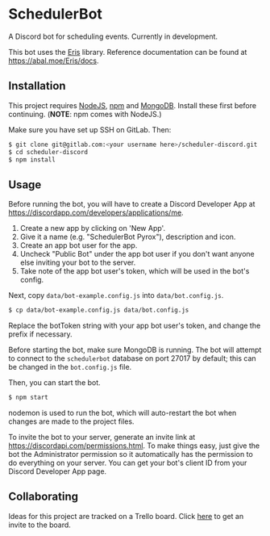 # SchedulerBot

A Discord bot for scheduling events. Currently in development.

This bot uses the [Eris](https://abal.moe/Eris/) library. Reference documentation can be found at https://abal.moe/Eris/docs.

## Installation

This project requires [NodeJS](https://nodejs.org), [npm](https://npmjs.com) and [MongoDB](https://mongodb.com). Install these first before continuing. (**NOTE**: npm comes with NodeJS.)

Make sure you have set up SSH on GitLab. Then:

```bash
$ git clone git@gitlab.com:<your username here>/scheduler-discord.git
$ cd scheduler-discord
$ npm install
```

## Usage

Before running the bot, you will have to create a Discord Developer App at https://discordapp.com/developers/applications/me.

1. Create a new app by clicking on 'New App'.
2. Give it a name (e.g. "SchedulerBot Pyrox"), description and icon.
3. Create an app bot user for the app.
4. Uncheck "Public Bot" under the app bot user if you don't want anyone else inviting your bot to the server.
5. Take note of the app bot user's token, which will be used in the bot's config.

Next, copy `data/bot-example.config.js` into `data/bot.config.js`.

```bash
$ cp data/bot-example.config.js data/bot.config.js
```

Replace the botToken string with your app bot user's token, and change the prefix if necessary.

Before starting the bot, make sure MongoDB is running. The bot will attempt to connect to the `schedulerbot` database on port 27017 by default; this can be changed in the `bot.config.js` file.

Then, you can start the bot.

```bash
$ npm start
```

nodemon is used to run the bot, which will auto-restart the bot when changes are made to the project files.

To invite the bot to your server, generate an invite link at https://discordapi.com/permissions.html. To make things easy, just give the bot the Administrator permission so it automatically has the permission to do everything on your server. You can get your bot's client ID from your Discord Developer App page.

## Collaborating

Ideas for this project are tracked on a Trello board. Click [here](https://trello.com/invite/b/rHxsRYxW/908ddea37aa6122f15dcfa803c7cdc2a/schedulerbot) to get an invite to the board.